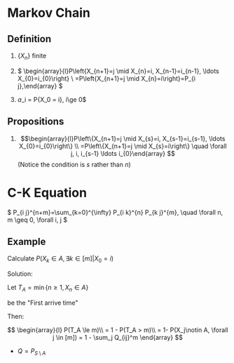 # Markov Chain

## Definition 

1. $\{X_n\}$ finite

2. $ \begin{array}{l}P\left\{X_{n+1}=j \mid X_{n}=i, X_{n-1}=i_{n-1}, \ldots X_{0}=i_{0}\right\} \\ =P\left\{X_{n+1}=j \mid X_{n}=i\right\}=P_{i j},\end{array} $
3. $a$_i = P\{X_0 = i}, i\ge 0$

## Propositions

1. $$\begin{array}{l}P\left\{X_{n+1}=j \mid X_{s}=i, X_{s-1}=i_{s-1}, \ldots X_{0}=i_{0}\right\} \\ =P\left\{X_{n+1}=j \mid X_{s}=i\right\} \quad \forall j, i, i_{s-1} \ldots i_{0}\end{array} $$ (Notice the condition is $s$ rather than $n$)

# C-K Equation

$ P_{i j}^{n+m}=\sum_{k=0}^{\infty} P_{i k}^{n} P_{k j}^{m}, \quad \forall n, m \geq 0, \forall i, j $

## Example

Calculate $P(X_k\in A,\exists k\in [m]|X_0 = i)$

Solution:

Let $T_A = \min\{n\ge 1, X_n\in A\}$

be the "First arrive time"

Then:

$$
\begin{array}{l}
P(T_A \le m)\\ 
= 1 - P(T_A > m)\\ 
= 1- P(X_j\notin A, \forall j \in [m])
= 1 - \sum_j Q_{ij}^m
\end{array}
$$

- $Q = P_{S\setminus A}$








